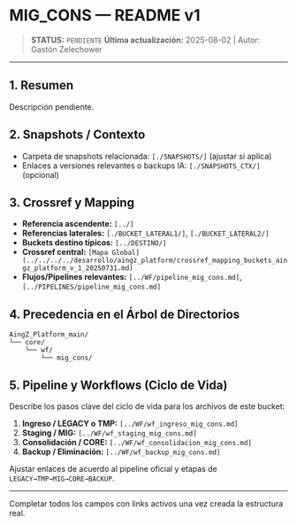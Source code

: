 # MIG_CONS — README v1

> **STATUS:** `PENDIENTE`
> **Última actualización:** 2025-08-02 | Autor: Gastón Zelechower

---

## 1. Resumen
Descripción pendiente.

## 2. Snapshots / Contexto
- Carpeta de snapshots relacionada: `[./SNAPSHOTS/]` (ajustar si aplica)
- Enlaces a versiones relevantes o backups IA: `[./SNAPSHOTS_CTX/]` (opcional)

## 3. Crossref y Mapping
- **Referencia ascendente:** `[../]`
- **Referencias laterales:** `[./BUCKET_LATERAL1/]`, `[./BUCKET_LATERAL2/]`
- **Buckets destino típicos:** `[../DESTINO/]`
- **Crossref central:** `[Mapa Global](../../../../desarrollo/aingz_platform/crossref_mapping_buckets_aingz_platform_v_1_20250731.md)`
- **Flujos/Pipelines relevantes:** `[../WF/pipeline_mig_cons.md]`, `[../PIPELINES/pipeline_mig_cons.md]`

## 4. Precedencia en el Árbol de Directorios
```text
AingZ_Platform_main/
└── core/
    └── wf/
        └── mig_cons/
```

## 5. Pipeline y Workflows (Ciclo de Vida)
Describe los pasos clave del ciclo de vida para los archivos de este bucket:
1. **Ingreso / LEGACY o TMP:** `[../WF/wf_ingreso_mig_cons.md]`
2. **Staging / MIG:** `[../WF/wf_staging_mig_cons.md]`
3. **Consolidación / CORE:** `[../WF/wf_consolidacion_mig_cons.md]`
4. **Backup / Eliminación:** `[../WF/wf_backup_mig_cons.md]`

Ajustar enlaces de acuerdo al pipeline oficial y etapas de `LEGACY→TMP→MIG→CORE→BACKUP`.

---

Completar todos los campos con links activos una vez creada la estructura real.

